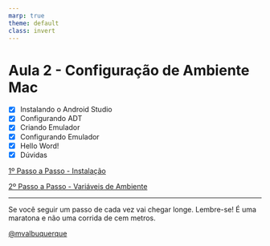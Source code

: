 ```yaml
---
marp: true
theme: default
class: invert
---
```


# Aula 2 - Configuração de Ambiente Mac

- [X] Instalando o Android Studio
- [X] Configurando ADT
- [X] Criando Emulador
- [X] Configurando Emulador
- [X] Hello Word!
- [X] Dúvidas

[1º Passo a Passo  - Instalação](/02_Quarta-feira_09_08_2023/src/Instalacao.md)

[2º Passo a Passo - Variáveis de Ambiente](/02_Quarta-feira_09_08_2023/src/VariaveldeAmbienteMacOS.md)

---
Se você seguir um passo de cada vez vai chegar longe. Lembre-se! É uma maratona e não uma corrida de cem metros.

[@mvalbuquerque](http://www.linkedin.com/in/mvalbuquerque)